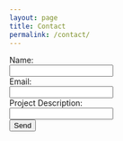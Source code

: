 ```yaml
---
layout: page
title: Contact
permalink: /contact/
---
```


<form action="https://getsimpleform.com/messages?form_api_token=b617a1911d04529c339a442e31e7ad40" method="post">
<input type='hidden' name='redirect_to' value='http://www.skeen.ca/thanks/' />
  Name: <br/>
  <input type='text' name='name' /><br/>
  Email: <br/>
  <input type='text' name='email' /><br/>
  Project Description: <br/>
  <input type='text' name='name' /><br/>
  <input type='submit' value='Send' />
</form>
